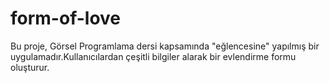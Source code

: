 # form-of-love
Bu proje, Görsel Programlama dersi kapsamında "eğlencesine" yapılmış bir uygulamadır.Kullanıcılardan çeşitli bilgiler alarak bir evlendirme formu oluşturur. 
